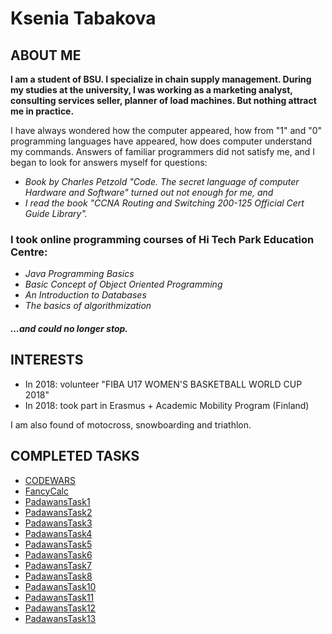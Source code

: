 # Ksenia Tabakova
## ABOUT ME
**I am a student of BSU. I specialize in chain supply management. During my studies at the university, I was working as a marketing analyst, consulting services seller, planner of load machines. But nothing attract me in practice.**

I have always wondered how the computer appeared, how from "1" and "0" programming languages have appeared, how does computer understand my commands. Answers of familiar programmers did not satisfy me, and I began to look for answers myself for questions:

- *Book by Charles Petzold "Code. The secret language of computer Hardware and Software" turned out not enough for me, and*
- *I read the book "CCNA Routing and Switching 200-125 Official Cert Guide Library".*

### I took online programming courses of  Hi Tech Park Education Centre:
- *Java Programming Basics*
- *Basic Concept of Object Oriented Programming*
- *An Introduction to Databases*
- *The basics of algorithmization*

#### <a name="content1"></a> *...and could no longer stop.*

## INTERESTS

- In 2018: volunteer "FIBA U17 WOMEN'S BASKETBALL WORLD CUP 2018"
- In 2018: took part in Erasmus + Academic Mobility Program (Finland)

I am also found of motocross, snowboarding and triathlon.

## COMPLETED TASKS

- <a href="https://www.codewars.com/users/Kiskedda/">CODEWARS</a>  
- <a href="https://github.com/ksusha100/FancyCalc">FancyCalc</a> 
- <a href="https://github.com/ksusha100/PadawansTask1">PadawansTask1</a>  
- <a href="https://github.com/ksusha100/PadawansTask2">PadawansTask2</a>  
- <a href="https://github.com/ksusha100/PadawansTask3">PadawansTask3</a>  
- <a href="https://github.com/ksusha100/PadawansTask4">PadawansTask4</a>
- <a href="https://github.com/ksusha100/PadawansTask5">PadawansTask5</a>
- <a href="https://github.com/ksusha100/PadawansTask6">PadawansTask6</a>
- <a href="https://github.com/ksusha100/PadawansTask7">PadawansTask7</a>
- <a href="https://github.com/ksusha100/PadawansTask8">PadawansTask8</a>
- <a href="https://github.com/ksusha100/PadawansTask10">PadawansTask10</a>
- <a href="https://github.com/ksusha100/PadawansTask11">PadawansTask11</a>
- <a href="https://github.com/ksusha100/PadawansTask12">PadawansTask12</a>
- <a href="https://github.com/ksusha100/PadawansTask13">PadawansTask13</a>
